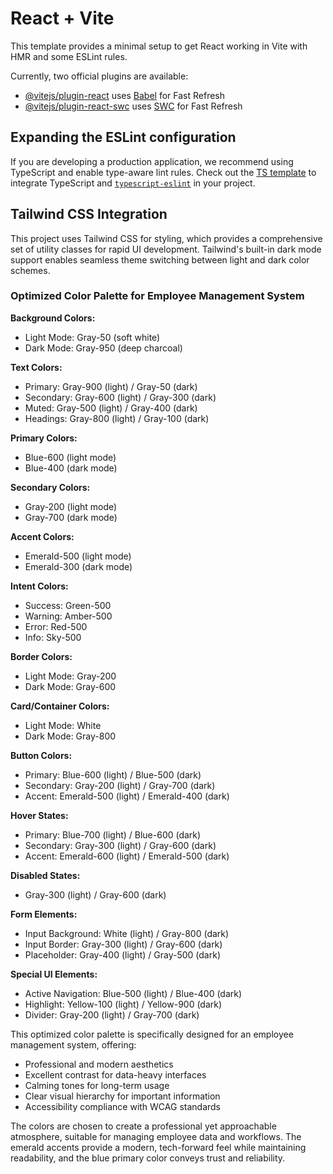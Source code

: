 # React + Vite

This template provides a minimal setup to get React working in Vite with HMR and some ESLint rules.

Currently, two official plugins are available:

- [@vitejs/plugin-react](https://github.com/vitejs/vite-plugin-react/blob/main/packages/plugin-react/README.md) uses [Babel](https://babeljs.io/) for Fast Refresh
- [@vitejs/plugin-react-swc](https://github.com/vitejs/vite-plugin-react-swc) uses [SWC](https://swc.rs/) for Fast Refresh

## Expanding the ESLint configuration

If you are developing a production application, we recommend using TypeScript and enable type-aware lint rules. Check out the [TS template](https://github.com/vitejs/vite/tree/main/packages/create-vite/template-react-ts) to integrate TypeScript and [`typescript-eslint`](https://typescript-eslint.io) in your project.

## Tailwind CSS Integration

This project uses Tailwind CSS for styling, which provides a comprehensive set of utility classes for rapid UI development. Tailwind's built-in dark mode support enables seamless theme switching between light and dark color schemes.

### Optimized Color Palette for Employee Management System

**Background Colors:**
- Light Mode: Gray-50 (soft white)
- Dark Mode: Gray-950 (deep charcoal)

**Text Colors:**
- Primary: Gray-900 (light) / Gray-50 (dark)
- Secondary: Gray-600 (light) / Gray-300 (dark)
- Muted: Gray-500 (light) / Gray-400 (dark)
- Headings: Gray-800 (light) / Gray-100 (dark)

**Primary Colors:**
- Blue-600 (light mode)
- Blue-400 (dark mode)

**Secondary Colors:**
- Gray-200 (light mode)
- Gray-700 (dark mode)

**Accent Colors:**
- Emerald-500 (light mode)
- Emerald-300 (dark mode)

**Intent Colors:**
- Success: Green-500
- Warning: Amber-500
- Error: Red-500
- Info: Sky-500

**Border Colors:**
- Light Mode: Gray-200
- Dark Mode: Gray-600

**Card/Container Colors:**
- Light Mode: White
- Dark Mode: Gray-800

**Button Colors:**
- Primary: Blue-600 (light) / Blue-500 (dark)
- Secondary: Gray-200 (light) / Gray-700 (dark)
- Accent: Emerald-500 (light) / Emerald-400 (dark)

**Hover States:**
- Primary: Blue-700 (light) / Blue-600 (dark)
- Secondary: Gray-300 (light) / Gray-600 (dark)
- Accent: Emerald-600 (light) / Emerald-500 (dark)

**Disabled States:**
- Gray-300 (light) / Gray-600 (dark)

**Form Elements:**
- Input Background: White (light) / Gray-800 (dark)
- Input Border: Gray-300 (light) / Gray-600 (dark)
- Placeholder: Gray-400 (light) / Gray-500 (dark)

**Special UI Elements:**
- Active Navigation: Blue-500 (light) / Blue-400 (dark)
- Highlight: Yellow-100 (light) / Yellow-900 (dark)
- Divider: Gray-200 (light) / Gray-700 (dark)

This optimized color palette is specifically designed for an employee management system, offering:
- Professional and modern aesthetics
- Excellent contrast for data-heavy interfaces
- Calming tones for long-term usage
- Clear visual hierarchy for important information
- Accessibility compliance with WCAG standards

The colors are chosen to create a professional yet approachable atmosphere, suitable for managing employee data and workflows. The emerald accents provide a modern, tech-forward feel while maintaining readability, and the blue primary color conveys trust and reliability.




